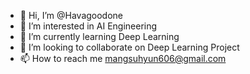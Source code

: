 - 👋 Hi, I’m @Havagoodone
- 👀 I’m interested in AI Engineering
- 🌱 I’m currently learning Deep Learning
- 💞️ I’m looking to collaborate on Deep Learning Project
- 📫 How to reach me mangsuhyun606@gmail.com

<!---
Havagoodone/Havagoodone is a ✨ special ✨ repository because its `README.md` (this file) appears on your GitHub profile.
You can click the Preview link to take a look at your changes.
--->
